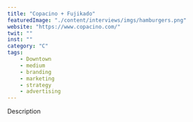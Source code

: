 ```yaml
---
title: "Copacino + Fujikado"
featuredImage: "./content/interviews/imgs/hamburgers.png"
website: "https://www.copacino.com/"
twit: ""
inst: ""
category: "C"
tags:
    - Downtown
    - medium
    - branding
    - marketing
    - strategy
    - advertising
---
```


Description
